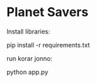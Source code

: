 # Planet Savers

Install libraries:

pip install -r requirements.txt

run korar jonno:

python app.py
